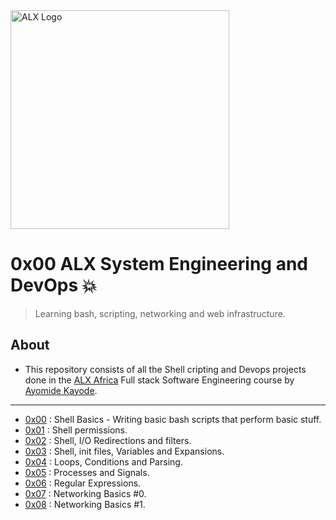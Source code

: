 <img src="https://assets.imaginablefutures.com/media/images/ALX_Logo.max-200x150.png" alt="ALX Logo" width="350">

# 0x00 ALX System Engineering and DevOps 💥

>Learning bash, scripting, networking and web infrastructure.

## About

- This repository consists of all the Shell cripting and Devops projects done in the [ALX Africa](https://www.alxafrica.com/) Full stack Software Engineering course by [Ayomide Kayode](https://github.com/AyomideKayode).

---

- [0x00](./0x00-shell_basics) : Shell Basics - Writing basic bash scripts that perform basic stuff.
- [0x01](./0x01-shell_permissions) : Shell permissions.
- [0x02](./0x02-shell_redirections) : Shell, I/O Redirections and filters.
- [0x03](./0x03-shell_variables_expansions) : Shell, init files, Variables and Expansions.
- [0x04](./0x04-loops_conditions_and_parsing) : Loops, Conditions and Parsing.
- [0x05](./0x05-processes_and_signals) : Processes and Signals.
- [0x06](./0x06-regular_expressions/) : Regular Expressions.
- [0x07](./0x07-networking_basics/) : Networking Basics #0.
- [0x08](./0x08-networking_basics_2/) : Networking Basics #1.
